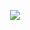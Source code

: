 <p align="center">
  <img align="center" src="https://github-readme-stats.vercel.app/api?username=WesleiRamos&show_icons=true&theme=dracula">
</p>
